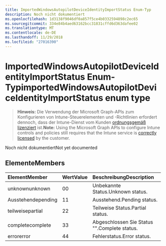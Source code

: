 ```yaml
---
title: ImportedWindowsAutopilotDeviceIdentityImportStatus Enum-Typ
description: Noch nicht dokumentiert
ms.openlocfilehash: 1d3138f9046df0a857f5ce4b0332594898c2ec65
ms.sourcegitcommit: 334e84b4aed63162bcc31831cffd6d363dafee02
ms.translationtype: MT
ms.contentlocale: de-DE
ms.lasthandoff: 11/29/2018
ms.locfileid: "27016390"
---
```

# <a name="importedwindowsautopilotdeviceidentityimportstatus-enum-type"></a><span data-ttu-id="863df-103">ImportedWindowsAutopilotDeviceIdentityImportStatus Enum-Typ</span><span class="sxs-lookup"><span data-stu-id="863df-103">importedWindowsAutopilotDeviceIdentityImportStatus enum type</span></span>

> <span data-ttu-id="863df-104">**Hinweis:** Die Verwendung der Microsoft Graph-APIs zum Konfigurieren von Intune-Steuerelementen und -Richtlinien erfordert dennoch, dass der Intune-Dienst vom Kunden [ordnungsgemäß lizenziert](https://go.microsoft.com/fwlink/?linkid=839381) ist.</span><span class="sxs-lookup"><span data-stu-id="863df-104">**Note:** Using the Microsoft Graph APIs to configure Intune controls and policies still requires that the Intune service is [correctly licensed](https://go.microsoft.com/fwlink/?linkid=839381) by the customer.</span></span>

<span data-ttu-id="863df-105">Noch nicht dokumentiert</span><span class="sxs-lookup"><span data-stu-id="863df-105">Not yet documented</span></span>
## <a name="members"></a><span data-ttu-id="863df-106">Elemente</span><span class="sxs-lookup"><span data-stu-id="863df-106">Members</span></span>
|<span data-ttu-id="863df-107">Element</span><span class="sxs-lookup"><span data-stu-id="863df-107">Member</span></span>|<span data-ttu-id="863df-108">Wert</span><span class="sxs-lookup"><span data-stu-id="863df-108">Value</span></span>|<span data-ttu-id="863df-109">Beschreibung</span><span class="sxs-lookup"><span data-stu-id="863df-109">Description</span></span>|
|:---|:---|:---|
|<span data-ttu-id="863df-110">unknown</span><span class="sxs-lookup"><span data-stu-id="863df-110">unknown</span></span>|<span data-ttu-id="863df-111">0</span><span class="sxs-lookup"><span data-stu-id="863df-111">0</span></span>|<span data-ttu-id="863df-112">Unbekannte Status.</span><span class="sxs-lookup"><span data-stu-id="863df-112">Unknown status.</span></span>|
|<span data-ttu-id="863df-113">Ausstehende</span><span class="sxs-lookup"><span data-stu-id="863df-113">pending</span></span>|<span data-ttu-id="863df-114">1</span><span class="sxs-lookup"><span data-stu-id="863df-114">1</span></span>|<span data-ttu-id="863df-115">Ausstehend.</span><span class="sxs-lookup"><span data-stu-id="863df-115">Pending status.</span></span>|
|<span data-ttu-id="863df-116">teilweise</span><span class="sxs-lookup"><span data-stu-id="863df-116">partial</span></span>|<span data-ttu-id="863df-117">2</span><span class="sxs-lookup"><span data-stu-id="863df-117">2</span></span>|<span data-ttu-id="863df-118">Teilweise Status.</span><span class="sxs-lookup"><span data-stu-id="863df-118">Partial status.</span></span>|
|<span data-ttu-id="863df-119">complete</span><span class="sxs-lookup"><span data-stu-id="863df-119">complete</span></span>|<span data-ttu-id="863df-120">3</span><span class="sxs-lookup"><span data-stu-id="863df-120">3</span></span>|<span data-ttu-id="863df-121">Abgeschlossen Sie Status "".</span><span class="sxs-lookup"><span data-stu-id="863df-121">Complete status.</span></span>|
|<span data-ttu-id="863df-122">error</span><span class="sxs-lookup"><span data-stu-id="863df-122">error</span></span>|<span data-ttu-id="863df-123">4</span><span class="sxs-lookup"><span data-stu-id="863df-123">4</span></span>|<span data-ttu-id="863df-124">Fehlerstatus.</span><span class="sxs-lookup"><span data-stu-id="863df-124">Error status.</span></span>|



